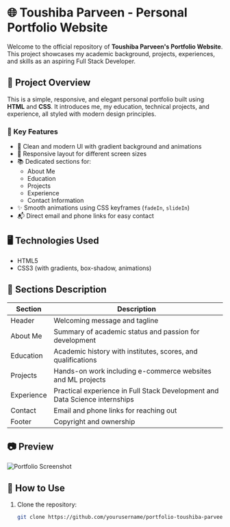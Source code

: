# 🌐 Toushiba Parveen - Personal Portfolio Website

Welcome to the official repository of **Toushiba Parveen's Portfolio Website**. This project showcases my academic background, projects, experiences, and skills as an aspiring Full Stack Developer.

## 📄 Project Overview

This is a simple, responsive, and elegant personal portfolio built using **HTML** and **CSS**. It introduces me, my education, technical projects, and experience, all styled with modern design principles.

### 🌟 Key Features

- 🎨 Clean and modern UI with gradient background and animations
- 📱 Responsive layout for different screen sizes
- 📚 Dedicated sections for:
  - About Me
  - Education
  - Projects
  - Experience
  - Contact Information
- ✨ Smooth animations using CSS keyframes (`fadeIn`, `slideIn`)
- 📬 Direct email and phone links for easy contact

## 🖥️ Technologies Used

- HTML5
- CSS3 (with gradients, box-shadow, animations)

## 📌 Sections Description

| Section     | Description                                                                 |
|-------------|-----------------------------------------------------------------------------|
| Header      | Welcoming message and tagline                                               |
| About Me    | Summary of academic status and passion for development                     |
| Education   | Academic history with institutes, scores, and qualifications               |
| Projects    | Hands-on work including e-commerce websites and ML projects                |
| Experience  | Practical experience in Full Stack Development and Data Science internships|
| Contact     | Email and phone links for reaching out                                     |
| Footer      | Copyright and ownership                                                     |

## 📷 Preview

![Portfolio Screenshot](#) <!-- You can add a screenshot later by uploading an image and linking here -->

## 📁 How to Use

1. Clone the repository:
   ```bash
   git clone https://github.com/yourusername/portfolio-toushiba-parveen.git
